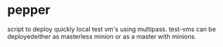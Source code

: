 # pepper

script to deploy quickly local test  vm's using multipass.
test-vms can be deployedeither as masterless minion or as a master with minions.